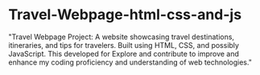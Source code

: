 # Travel-Webpage-html-css-and-js
"Travel Webpage Project: A website showcasing travel destinations, itineraries, and tips for travelers. Built using HTML, CSS, and possibly JavaScript.  This developed for Explore and contribute to improve and enhance my coding proficiency and understanding of web technologies."

